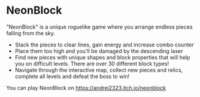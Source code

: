 # NeonBlock
"NeonBlock" is a unique roguelike game where you arrange endless pieces falling from the sky.
- Stack the pieces to clear lines, gain energy and increase combo counter
- Place them too high and you'll be damaged by the descending laser
- Find new pieces with unique shapes and block properties that will help you on difficult levels. There are over 30 different block types!
- Navigate through the interactive map, collect new pieces and relics, complete all levels and defeat the boss to win!

You can play NeonBlock on https://andrei2323.itch.io/neonblock
